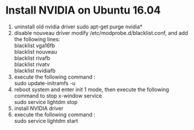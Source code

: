 # Install NVIDIA on Ubuntu 16.04
1. uninstall old nvidia driver
sudo apt-get purge nvidia*
2. disable nouveau driver
modify /etc/modprobe.d/blacklist.conf, and add the following lines:  
blacklist vga16fb  
blacklist nouveau  
blacklist rivafb  
blacklist rivatv  
blacklist nvidiafb  
3. execute the following command :  
sudo update-initramfs -u   
4. reboot system and enter init 1 mode, then execute the following command to stop x-window service  
  sudo service lightdm stop  
5. install NVIDIA driver  
6. execute the following command :  
  sudo service lightdm start  


